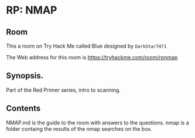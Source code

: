 # RP: NMAP

## Room
This a room on Try Hack Me called Blue designed by `DarkStar7471` 

The Web address for this room is
https://tryhackme.com/room/rpnmap


## Synopsis.
Part of the Red Primer series, intro to scanning.

## Contents
NMAP.md is the guide to the room with answers to the questions.
nmap is a folder containg the results of the nmap searches on the box.
